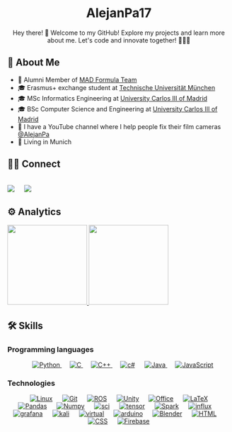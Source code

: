 <h1 align="center"> AlejanPa17 </h1>
  <p align="center">
    Hey there! 👋 Welcome to my GitHub! Explore my projects and learn more about me. Let's code and innovate together! 👨‍💻✨
  </p>

<h2> 👋 About Me </h2>

- 🏢 Alumni Member of [MAD Formula Team](https://www.madformulateam.com/)
- 🎓 Erasmus+ exchange student at [Technische Universität München](https://www.cit.tum.de/cit/studium/internationales/informatics-incoming/)
- 🎓 MSc Informatics Engineering at [University Carlos III of Madrid](https://www.uc3m.es/master/informatics-engineering)
- 🎓 BSc Computer Science and Engineering at [University Carlos III of Madrid](https://www.uc3m.es/bachelor-degree/computer-science)
- 📸 I have a YouTube channel where I help people fix their film cameras [@AlejanPa](https://www.youtube.com/@AlejanPa)
- 🏡 Living in Munich


<h2> 🤝🏻 Connect </h2>

<p align="left">
<br>	
<a target="_blank" href="https://www.linkedin.com/in/a-parrado-arribas/"><img src="https://img.shields.io/badge/-LinkedIn-0077B5?style=for-the-badge&logo=Linkedin&logoColor=white"></img></a>
&emsp;
<a target="_blank" href="mailto:alejandro170999@gmail.com"><img src="https://img.shields.io/badge/-Gmail-D14836?style=for-the-badge&logo=Gmail&logoColor=white"></img></a>
<br>
</p>


<h2> ⚙️ Analytics </h2>
<p align="left">
  <a href="https://github.com/alejanpa17">
  <img height="180em" src="https://github-readme-stats-eight-theta.vercel.app/api?username=alejanpa17&show_icons=true&theme=algolia&include_all_commits=true&count_private=true"/>
  <img height="180em" src="https://github-readme-stats-eight-theta.vercel.app/api/top-langs/?username=alejanpa17&layout=compact&langs_count=8&theme=algolia"/>
  </a>
</p>

## 🛠️ Skills

### Programming languages

<p align="center"> 
  &emsp;
   <a href="https://www.python.org" target="_blank">
    <img alt="Python" src="https://img.shields.io/badge/Python%20-%2314354C.svg?style=for-the-badge&logo=python&logoColor=white">
  </a>
  &emsp; 
  <a href="https://www.cprogramming.com/" target="_blank"> 
    <img alt="C" src="https://img.shields.io/badge/C%20-%232370ED.svg?style=for-the-badge&logo=c&logoColor=white">
  </a> 
  &emsp;
  <a href="https://www.w3schools.com/cpp/" target="_blank"> 
    <img alt="C++" src="https://img.shields.io/badge/C++%20-%2300599C.svg?style=for-the-badge&logo=c%2B%2B&logoColor=white">
  </a>
  &emsp;
  <a href="#"><img alt="c#" src="https://img.shields.io/badge/C%23-239120?style=for-the-badge&logo=csharp&logoColor=white"></a>
  &emsp;
  <a href="https://www.java.com" target="_blank"> 
    <img alt="Java" src="https://img.shields.io/badge/Java-%23007396.svg?style=for-the-badge&logo=java&logoColor=white">
  </a>
  &emsp;
  <a href="https://developer.mozilla.org/en-US/docs/Web/JavaScript" target="_blank"> 
     <img alt="JavaScript" src="https://img.shields.io/badge/JavaScript%20-%23F7DF1E.svg?style=for-the-badge&logo=javascript&logoColor=black">
   </a>

</p>

### Technologies
<p align="center"> 
  &emsp;
  <a href="#"><img alt="Linux" src="https://img.shields.io/badge/Linux-FCC624?style=for-the-badge&logo=linux&logoColor=black"></a>
  &emsp;
  <a href="#"><img alt="Git" src="https://img.shields.io/badge/Git%20-%23F05033.svg?style=for-the-badge&logo=git&logoColor=white"></a>
  &emsp; 
  <a href="https://ros.org/" target="_blank"><img alt="ROS" src="https://img.shields.io/badge/ROS-22314E?style=for-the-badge&logo=ROS&logoColor=white"></a>   
  &emsp; 
  <a href="#"><img alt="Unity" src="https://img.shields.io/badge/Unity-100000?style=for-the-badge&logo=unity&logoColor=white"></a>
  &emsp; 
  <a href="#"><img alt="Office" src="https://img.shields.io/badge/Microsoft_Office-D83B01?style=for-the-badge&logo=microsoft-office&logoColor=white"></a>
  &emsp; 
  <a href="#"><img alt="LaTeX" src="https://img.shields.io/badge/LaTeX-47A141?style=for-the-badge&logo=LaTeX&logoColor=white"></a>
  &emsp; 
  <a href="#"><img alt="Pandas" src="https://img.shields.io/badge/Pandas-2C2D72?style=for-the-badge&logo=pandas&logoColor=white"></a>
  &emsp; 
  <a href="#"><img alt="Numpy" src="https://img.shields.io/badge/Numpy-777BB4?style=for-the-badge&logo=numpy&logoColor=white"></a>
  &emsp; 
  <a href="#"><img alt="sci" src="https://img.shields.io/badge/scikit_learn-F7931E?style=for-the-badge&logo=scikit-learn&logoColor=white"></a>
  &emsp; 
  <a href="#"><img alt="tensor" src="https://img.shields.io/badge/TensorFlow-FF6F00?style=for-the-badge&logo=TensorFlow&logoColor=white"></a>
  &emsp; 
  <a href="#"><img alt="Spark" src="https://img.shields.io/badge/Apache_Spark-FFFFFF?style=for-the-badge&logo=apachespark&logoColor=#E35A16"></a>
  &emsp; 
  <a href="#"><img alt="influx" src="https://img.shields.io/badge/InfluxDB-22ADF6?style=for-the-badge&logo=InfluxDB&logoColor=white"></a>
  &emsp; 
  <a href="#"><img alt="grafana" src="https://img.shields.io/badge/Grafana-F2F4F9?style=for-the-badge&logo=grafana&logoColor=orange&labelColor=F2F4F9"></a>
  &emsp; 
  <a href="#"><img alt="kali" src="https://img.shields.io/badge/Kali_Linux-557C94?style=for-the-badge&logo=kali-linux&logoColor=white"></a>
  &emsp; 
  <a href="#"><img alt="virtual" src="https://img.shields.io/badge/VirtualBox-21416b?style=for-the-badge&logo=VirtualBox&logoColor=white"></a>
  &emsp; 
  <a href="#"><img alt="arduino" src="https://img.shields.io/badge/Arduino-00979D?style=for-the-badge&logo=Arduino&logoColor=white"></a>
  &emsp; 
  <a href="#"><img alt="Blender" src="https://img.shields.io/badge/blender-%23F5792A.svg?style=for-the-badge&logo=blender&logoColor=white"></a>
  &emsp; 
  <a href="https://www.w3.org/html/" target="_blank"><img alt="HTML" src="https://img.shields.io/badge/HTML5%20-%23E34F26.svg?style=for-the-badge&logo=html5&logoColor=white"></a>   
  &emsp;
  <a href="https://www.w3schools.com/css/" target="_blank"><img alt="CSS" src="https://img.shields.io/badge/CSS%20-%231572B6.svg?style=for-the-badge&logo=css3&logoColor=white"></a> 
  &emsp;
  <a href="https://firebase.google.com/"><img alt="Firebase" src ="https://img.shields.io/badge/Firebase-%23316192.svg?style=for-the-badge&logo=firebase&logoColor=white"></a>

</p>


<br/>


